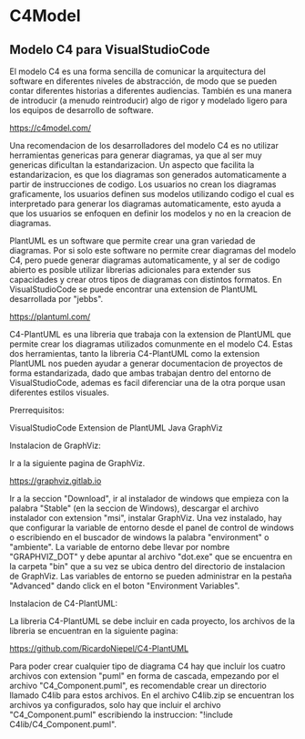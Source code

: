 # C4Model

## Modelo C4 para VisualStudioCode

El modelo C4 es una forma sencilla de comunicar la arquitectura del software en diferentes niveles de abstracción, de modo que se pueden contar diferentes historias a diferentes audiencias. También es una manera de introducir (a menudo reintroducir) algo de rigor y modelado ligero para los equipos de desarrollo de software.

https://c4model.com/

Una recomendacion de los desarrolladores del modelo C4 es no utilizar herramientas genericas para generar diagramas, ya que al ser muy genericas dificultan la estandarizacion. Un aspecto que facilita la estandarizacion, es que los diagramas son generados automaticamente a partir de instrucciones de codigo. Los usuarios no crean los diagramas graficamente, los usuarios definen sus modelos utilizando codigo el cual es interpretado para generar los diagramas automaticamente, esto ayuda a que los usuarios se enfoquen en definir los modelos y no en la creacion de diagramas.

PlantUML es un software que permite crear una gran variedad de diagramas. Por si solo este software no permite crear diagramas del modelo C4, pero puede generar diagramas automaticamente, y al ser de codigo abierto es posible utilizar librerias adicionales para extender sus capacidades y crear otros tipos de diagramas con distintos formatos. En VisualStudioCode se puede encontrar una extension de PlantUML desarrollada por "jebbs".

https://plantuml.com/

C4-PlantUML es una libreria que trabaja con la extension de PlantUML que permite crear los diagramas utilizados comunmente en el modelo C4. Estas dos herramientas, tanto la libreria C4-PlantUML como la extension PlantUML nos pueden ayudar a generar documentacion de proyectos de forma estandarizada, dado que ambas trabajan dentro del entorno de VisualStudioCode, ademas es facil diferenciar una de la otra porque usan diferentes estilos visuales.

Prerrequisitos:

VisualStudioCode
Extension de PlantUML
Java
GraphViz

Instalacion de GraphViz:

Ir a la siguiente pagina de GraphViz.

https://graphviz.gitlab.io

Ir a la seccion "Download", ir al instalador de windows que empieza con la palabra "Stable" (en la seccion de Windows), descargar el archivo instalador con extension "msi", instalar GraphViz. Una vez instalado, hay que configurar la variable de entorno desde el panel de control de windows o escribiendo en el buscador de windows la palabra "environment" o "ambiente". La variable de entorno debe llevar por nombre "GRAPHVIZ_DOT" y debe apuntar al archivo "dot.exe" que se encuentra en la carpeta "bin" que a su vez se ubica dentro del directorio de instalacion de GraphViz. Las variables de entorno se pueden administrar en la pestaña "Advanced" dando click en el boton "Environment Variables".

Instalacion de C4-PlantUML:

La libreria C4-PlantUML se debe incluir en cada proyecto, los archivos de la libreria se encuentran en la siguiente pagina:

https://github.com/RicardoNiepel/C4-PlantUML

Para poder crear cualquier tipo de diagrama C4 hay que incluir los cuatro archivos con extension "puml" en forma de cascada, empezando por el archivo "C4_Component.puml", es recomendable crear un directorio llamado C4lib para estos archivos. En el archivo C4lib.zip se encuentran los archivos ya configurados, solo hay que incluir el archivo "C4_Component.puml" escribiendo la instruccion: "!include C4lib/C4_Component.puml".
